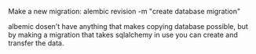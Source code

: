 Make a new migration: alembic revision -m "create database migration"

albemic dosen't have anything that makes copying database possible, but by making a migration that takes sqlalchemy in use you can create and transfer the data.
